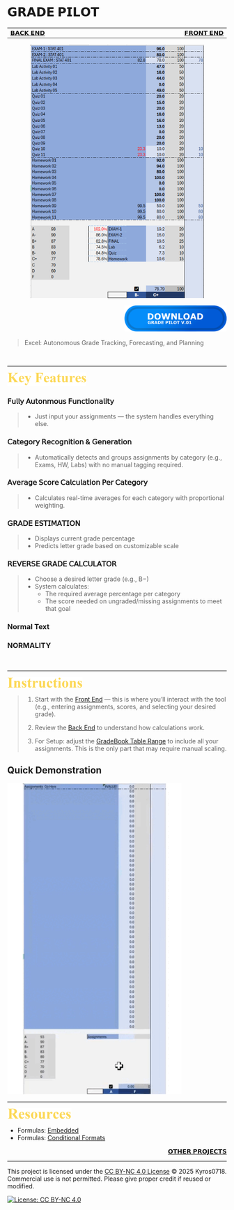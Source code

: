 # 𝗚𝗥𝗔𝗗𝗘 𝗣𝗜𝗟𝗢𝗧 

<table>
  <tr>
    <td width="500px" align="left">
      <a href="./panel_backend.md">𝗕𝗔𝗖𝗞 𝗘𝗡𝗗</a>
    </td>
    <td width="500px" align="right">
      <a href="./panel_frontend.md">𝗙𝗥𝗢𝗡𝗧 𝗘𝗡𝗗</a>
    </td>
  </tr>
</table>

<div align="center">
  <img src=./images/GradePilotRepresentation.png width=400>
</div>

<div align="right">

[<img src=./images/Download%20Button%20LDA.png height=60> ](https://github.com/Kyros0718/Grade_Pilot/releases/download/GradePilot_v1.1.0/GradePilot_v1.1.0.xlsx)

</div>

> Excel: Autonomous Grade Tracking, Forecasting, and Planning

<br>

****

[<img src=./images/cw_key_features.png height=30>](./README.md)

### 𝖥𝗎𝗅𝗅𝗒 𝖠𝗎𝗍𝗈𝗇𝗆𝗈𝗎𝗌 𝖥𝗎𝗇𝖼𝗍𝗂𝗈𝗇𝖺𝗅𝗂𝗍𝗒
>- Just input your assignments — the system handles everything else.

### 𝖢𝖺𝗍𝖾𝗀𝗈𝗋𝗒 𝖱𝖾𝖼𝗈𝗀𝗇𝗂𝗍𝗂𝗈𝗇 & 𝖦𝖾𝗇𝖾𝗋𝖺𝗍𝗂𝗈𝗇
>- Automatically detects and groups assignments by category (e.g., Exams, HW, Labs) with no manual tagging required.

### 𝖠𝗏𝖾𝗋𝖺𝗀𝖾 𝖲𝖼𝗈𝗋𝖾 𝖢𝖺𝗅𝖼𝗎𝗅𝖺𝗍𝗂𝗈𝗇 𝖯𝖾𝗋 𝖢𝖺𝗍𝖾𝗀𝗈𝗋𝗒
>- Calculates real-time averages for each category with proportional weighting.

### 𝖦𝖱𝖠𝖣𝖤 𝖤𝖲𝖳𝖨𝖬𝖠𝖳𝖨𝖮𝖭
>- Displays current grade percentage
>- Predicts letter grade based on customizable scale

### 𝖱𝖤𝖵𝖤𝖱𝖲𝖤 𝖦𝖱𝖠𝖣𝖤 𝖢𝖠𝖫𝖢𝖴𝖫𝖠𝖳𝖮𝖱
>- Choose a desired letter grade (e.g., B−)
>- System calculates:
>   - The required average percentage per category
>   - The score needed on ungraded/missing assignments to meet that goal

### Normal Text

### NORMALITY

<br>

****

[<img src=./images/cw_instructions.png height=25> ](./README.md)

> 1. Start with the [Front End](./panel_frontend.md) — this is where you’ll interact with the tool (e.g., entering assignments, scores, and selecting your desired grade).
>
> 2. Review the [Back End](./panel_backend.md) to understand how calculations work.
>
> 3. For Setup: adjust the [GradeBook Table Range](./panel_backend.md#gradebook-range-semi-automatic-setup-required) to include all your assignments. This is the only part that may require manual scaling.

## Quick Demonstration

<img src=./images/QuickDemoF.gif width=400>

<br>

****

[<img src=./images/cw_resources.png height=25> ](./README.md)

- Formulas: [Embedded](./formulas_embedded.md)
- Formulas: [Conditional Formats](./formulas_conditional_format.md)

<div align="right">
  
  [𝗢𝗧𝗛𝗘𝗥 𝗣𝗥𝗢𝗝𝗘𝗖𝗧𝗦](https://github.com/Kyros0718/Excel_Projects/blob/main/README.md)
  
</div>

****

This project is licensed under the [CC BY-NC 4.0 License](./LICENSE) © 2025 Kyros0718.  
Commercial use is not permitted. Please give proper credit if reused or modified.

[![License: CC BY-NC 4.0](https://img.shields.io/badge/License-CC%20BY--NC%204.0-lightgrey.svg)](https://creativecommons.org/licenses/by-nc/4.0/)

